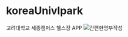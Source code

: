 # koreaUnivIpark

고려대학교 세종캠퍼스 헬스장 APP
![간편한명부작성](https://user-images.githubusercontent.com/50539439/121852317-454e1e00-cd2a-11eb-92ae-2e86b8ace27d.png)
